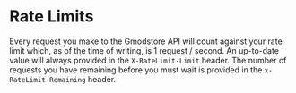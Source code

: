 # Rate Limits

Every request you make to the Gmodstore API will count against your rate limit which, as of the time of writing, is 1 request / second.
An up-to-date value will always provided in the `X-RateLimit-Limit` header.
The number of requests you have remaining before you must wait is provided in the `x-RateLimit-Remaining` header.
